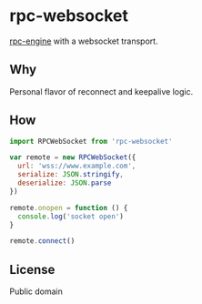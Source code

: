 # rpc-websocket
[rpc-engine](https://github.com/jessetane/rpc-engine) with a websocket transport.

## Why
Personal flavor of reconnect and keepalive logic.

## How
``` javascript
import RPCWebSocket from 'rpc-websocket'

var remote = new RPCWebSocket({
  url: 'wss://www.example.com',
  serialize: JSON.stringify,
  deserialize: JSON.parse
})

remote.onopen = function () {
  console.log('socket open')
}

remote.connect()
```

## License
Public domain

